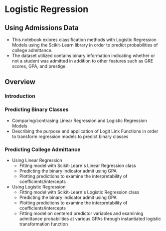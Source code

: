 # Logistic Regression
## Using Admissions Data 
* This notebook exlores classification methods with Logistic Regression Models using the Scikit-Learn library in order to predict probabilities of college admittance.
* The dataset utilized contains binary information indicating whether or not a student was admitted in addition to other features such as GRE scores, GPA, and prestige.

## Overview

### Introduction

### Predicting Binary Classes
- Comparing/contrasing Linear Regression and Logistic Regression Models
- Describing the purpose and application of Logit Link Functions in order to transform regression models to predict binary classes 

### Predicting College Admittance
- Using Linear Regression
  - Fitting model with Scikit-Learn's Linear Regression class
  - Predicting the binary indicator admit using GPA
  - Plotting predictions to examine the interpretability of coefficients/intercepts 
- Using Logistic Regression
  - Fitting model with Scikit-Learn's Logistic Regression class
  - Predicting the binary indicator admit using GPA
  - Plotting predictions to examine the interpretability of coefficients/intercepts 
  - Fitting model on centered predictor variables and examining admittance probabilities at various GPAs through instantiated logistic transformation function 
